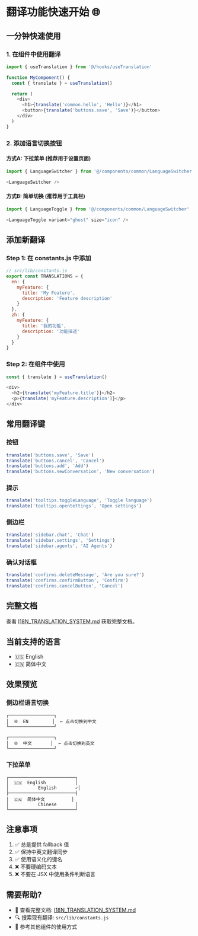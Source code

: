 # 翻译功能快速开始 🌐

## 一分钟快速使用

### 1. 在组件中使用翻译

```javascript
import { useTranslation } from '@/hooks/useTranslation'

function MyComponent() {
  const { translate } = useTranslation()

  return (
    <div>
      <h1>{translate('common.hello', 'Hello')}</h1>
      <button>{translate('buttons.save', 'Save')}</button>
    </div>
  )
}
```

### 2. 添加语言切换按钮

#### 方式A: 下拉菜单 (推荐用于设置页面)

```javascript
import { LanguageSwitcher } from '@/components/common/LanguageSwitcher'

<LanguageSwitcher />
```

#### 方式B: 简单切换 (推荐用于工具栏)

```javascript
import { LanguageToggle } from '@/components/common/LanguageSwitcher'

<LanguageToggle variant="ghost" size="icon" />
```

## 添加新翻译

### Step 1: 在 constants.js 中添加

```javascript
// src/lib/constants.js
export const TRANSLATIONS = {
  en: {
    myFeature: {
      title: 'My Feature',
      description: 'Feature description'
    }
  },
  zh: {
    myFeature: {
      title: '我的功能',
      description: '功能描述'
    }
  }
}
```

### Step 2: 在组件中使用

```javascript
const { translate } = useTranslation()

<div>
  <h2>{translate('myFeature.title')}</h2>
  <p>{translate('myFeature.description')}</p>
</div>
```

## 常用翻译键

### 按钮
```javascript
translate('buttons.save', 'Save')
translate('buttons.cancel', 'Cancel')
translate('buttons.add', 'Add')
translate('buttons.newConversation', 'New conversation')
```

### 提示
```javascript
translate('tooltips.toggleLanguage', 'Toggle language')
translate('tooltips.openSettings', 'Open settings')
```

### 侧边栏
```javascript
translate('sidebar.chat', 'Chat')
translate('sidebar.settings', 'Settings')
translate('sidebar.agents', 'AI Agents')
```

### 确认对话框
```javascript
translate('confirms.deleteMessage', 'Are you sure?')
translate('confirms.confirmButton', 'Confirm')
translate('confirms.cancelButton', 'Cancel')
```

## 完整文档

查看 [I18N_TRANSLATION_SYSTEM.md](./I18N_TRANSLATION_SYSTEM.md) 获取完整文档。

## 当前支持的语言

- 🇺🇸 English
- 🇨🇳 简体中文

## 效果预览

### 侧边栏语言切换

```
┌─────────────────┐
│  🌐  EN         │  ← 点击切换到中文
└─────────────────┘

┌─────────────────┐
│  🌐  中文       │  ← 点击切换到英文
└─────────────────┘
```

### 下拉菜单

```
┌─────────────────────────┐
│  🇺🇸  English           │
│           English       ✓│
├─────────────────────────┤
│  🇨🇳  简体中文          │
│           Chinese       │
└─────────────────────────┘
```

## 注意事项

1. ✅ 总是提供 fallback 值
2. ✅ 保持中英文翻译同步
3. ✅ 使用语义化的键名
4. ❌ 不要硬编码文本
5. ❌ 不要在 JSX 中使用条件判断语言

## 需要帮助?

- 📖 查看完整文档: [I18N_TRANSLATION_SYSTEM.md](./I18N_TRANSLATION_SYSTEM.md)
- 🔍 搜索现有翻译: `src/lib/constants.js`
- 💬 参考其他组件的使用方式
